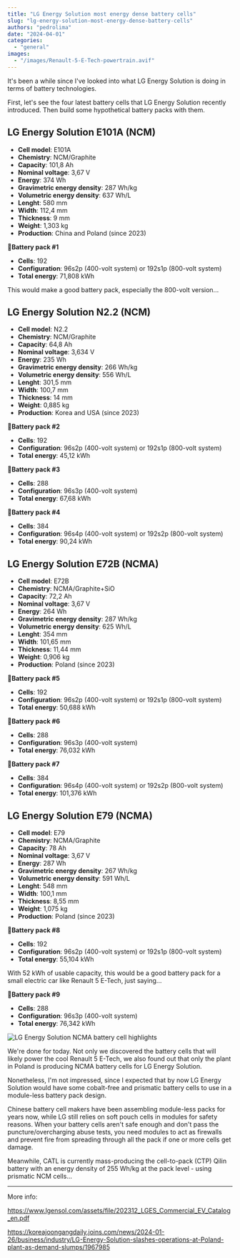 ```yaml
---
title: "LG Energy Solution most energy dense battery cells"
slug: "lg-energy-solution-most-energy-dense-battery-cells"
authors: "pedrolima"
date: "2024-04-01"
categories:
  - "general"
images:
  - "/images/Renault-5-E-Tech-powertrain.avif"
---
```


It's been a while since I've looked into what LG Energy Solution is doing in terms of battery technologies.

First, let's see the four latest battery cells that LG Energy Solution recently introduced. Then build some hypothetical battery packs with them.

## LG Energy Solution E101A (NCM)

- **Cell model**: E101A
- **Chemistry**: NCM/Graphite
- **Capacity**: 101,8 Ah
- **Nominal voltage**: 3,67 V
- **Energy**: 374 Wh
- **Gravimetric energy density**: 287 Wh/kg
- **Volumetric energy density**: 637 Wh/L
- **Lenght**: 580 mm
- **Width**: 112,4 mm
- **Thickness**: 9 mm
- **Weight**: 1,303 kg
- **Production**: China and Poland (since 2023)

**🔋Battery pack #1**

- **Cells**: 192
- **Configuration**: 96s2p (400-volt system) or 192s1p (800-volt system)
- **Total energy**: 71,808 kWh

This would make a good battery pack, especially the 800-volt version...

## LG Energy Solution N2.2 (NCM)

- **Cell model**: N2.2
- **Chemistry**: NCM/Graphite
- **Capacity**: 64,8 Ah
- **Nominal voltage**: 3,634 V
- **Energy**: 235 Wh
- **Gravimetric energy density**: 266 Wh/kg
- **Volumetric energy density**: 556 Wh/L
- **Lenght**: 301,5 mm
- **Width**: 100,7 mm
- **Thickness**: 14 mm
- **Weight**: 0,885 kg
- **Production**: Korea and USA (since 2023)

**🔋Battery pack #2**

- **Cells**: 192
- **Configuration**: 96s2p (400-volt system) or 192s1p (800-volt system)
- **Total energy**: 45,12 kWh

**🔋Battery pack #3**

- **Cells**: 288
- **Configuration**: 96s3p (400-volt system)
- **Total energy**: 67,68 kWh

**🔋Battery pack #4**

- **Cells**: 384
- **Configuration**: 96s4p (400-volt system) or 192s2p (800-volt system)
- **Total energy**: 90,24 kWh

## LG Energy Solution E72B (NCMA)

- **Cell model**: E72B
- **Chemistry**: NCMA/Graphite+SiO
- **Capacity**: 72,2 Ah
- **Nominal voltage**: 3,67 V
- **Energy**: 264 Wh
- **Gravimetric energy density**: 287 Wh/kg
- **Volumetric energy density**: 625 Wh/L
- **Lenght**: 354 mm
- **Width**: 101,65 mm
- **Thickness**: 11,44 mm
- **Weight**: 0,906 kg
- **Production**: Poland (since 2023)

**🔋Battery pack #5**

- **Cells**: 192
- **Configuration**: 96s2p (400-volt system) or 192s1p (800-volt system)
- **Total energy**: 50,688 kWh

**🔋Battery pack #6**

- **Cells**: 288
- **Configuration**: 96s3p (400-volt system)
- **Total energy**: 76,032 kWh

**🔋Battery pack #7**

- **Cells**: 384
- **Configuration**: 96s4p (400-volt system) or 192s2p (800-volt system)
- **Total energy**: 101,376 kWh

## LG Energy Solution E79 (NCMA)

- **Cell model**: E79
- **Chemistry**: NCMA/Graphite
- **Capacity**: 78 Ah
- **Nominal voltage**: 3,67 V
- **Energy**: 287 Wh
- **Gravimetric energy density**: 267 Wh/kg
- **Volumetric energy density**: 591 Wh/L
- **Lenght**: 548 mm
- **Width**: 100,1 mm
- **Thickness**: 8,55 mm
- **Weight**: 1,075 kg
- **Production**: Poland (since 2023)

**🔋Battery pack #8**

- **Cells**: 192
- **Configuration**: 96s2p (400-volt system) or 192s1p (800-volt system)
- **Total energy**: 55,104 kWh

With 52 kWh of usable capacity, this would be a good battery pack for a small electric car like Renault 5 E-Tech, just saying...

**🔋Battery pack #9**

- **Cells**: 288
- **Configuration**: 96s3p (400-volt system)
- **Total energy**: 76,342 kWh

![LG Energy Solution NCMA battery cell highlights](images/LG-Energy-Solution-NCMA-battery-cell-highlights.avif "LG Energy Solution NCMA battery cell highlights")

We're done for today. Not only we discovered the battery cells that will likely power the cool Renault 5 E-Tech, we also found out that only the plant in Poland is producing NCMA battery cells for LG Energy Solution.

Nonetheless, I'm not impressed, since I expected that by now LG Energy Solution would have some cobalt-free and prismatic battery cells to use in a module-less battery pack design.

Chinese battery cell makers have been assembling module-less packs for years now, while LG still relies on soft pouch cells in modules for safety reasons. When your battery cells aren't safe enough and don't pass the puncture/overcharging abuse tests, you need modules to act as firewalls and prevent fire from spreading through all the pack if one or more cells get damage.

Meanwhile, CATL is currently mass-producing the cell-to-pack (CTP) Qilin battery with an energy density of 255 Wh/kg at the pack level - using prismatic NCM cells...

---

More info:

https://www.lgensol.com/assets/file/202312_LGES_Commercial_EV_Catalog_en.pdf

https://koreajoongangdaily.joins.com/news/2024-01-26/business/industry/LG-Energy-Solution-slashes-operations-at-Poland-plant-as-demand-slumps/1967985